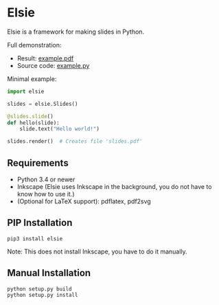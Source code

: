 # Elsie

Elsie is a framework for making slides in Python.

Full demonstration:
  * Result: [example.pdf](examples/bigdemo/example.pdf)
  * Source code: [example.py](examples/bigdemo/example.py)

Minimal example:

```python
import elsie

slides = elsie.Slides()

@slides.slide()
def hello(slide):
    slide.text("Hello world!")

slides.render()  # Creates file 'slides.pdf'
```

## Requirements

* Python 3.4 or newer
* Inkscape (Elsie uses Inkscape in the background, you do not have to know how to use it.)
* (Optional for LaTeX support): pdflatex, pdf2svg


## PIP Installation

    pip3 install elsie

Note: This does not install Inkscape, you have to do it manually.

## Manual Installation

    python setup.py build
    python setup.py install

